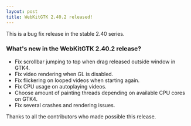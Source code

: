 ```yaml
---
layout: post
title: WebKitGTK 2.40.2 released!
---
```


This is a bug fix release in the stable 2.40 series.

### What's new in the WebKitGTK 2.40.2 release?

 - Fix scrollbar jumping to top when drag released outside window in GTK4.
 - Fix video rendering when GL is disabled.
 - Fix flickering on looped videos when starting again.
 - Fix CPU usage on autoplaying videos.
 - Choose amount of painting threads depending on available CPU cores on GTK4.
 - Fix several crashes and rendering issues.

Thanks to all the contributors who made possible this release.
